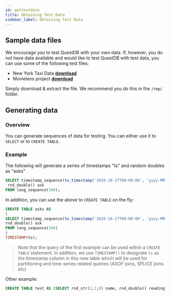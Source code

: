 ```yaml
---
id: gettestdata
title: Obtaining Test Data
sidebar_label: Obtaining Test Data
---
```


## Sample data files
We encourage you to test QuestDB with your own data. If, however, you do not have data available
and would like to test QuestDB with test data, you can use some of the following test files:

- New York Taxi Data **[download](https://data.cityofnewyork.us/Transportation/2018-Yellow-Taxi-Trip-Data/t29m-gskq)**
- Movielens project **[download](https://grouplens.org/datasets/movielens/)**

Simply download & extract the file. We recommend you do this in the `/tmp/` folder.

## Generating data

### Overview
You can generate sequences of data for testing. You can either use it to `SELECT` or to `CREATE TABLE`.

### Example

The following will generate a series of timestamps "ts" and random doubles as "asks"
```sql
SELECT timestamp_sequence(to_timestamp('2019-10-17T00:00:00', 'yyyy-MM-ddTHH:mm:ss'), 100000L) ts,
 rnd_double() ask 
FROM long_sequence(100);
```

In addition, you can use the above to `CREATE TABLE` on the fly:
```sql
CREATE TABLE asks AS
(
SELECT timestamp_sequence(to_timestamp('2019-10-17T00:00:00', 'yyyy-MM-ddTHH:mm:ss'), 100000L) ts,
rnd_double() ask 
FROM long_sequence(100)
) 
TIMESTAMP(ts);
```

> Note that the query of the first example can be used within a `CREATE TABLE` statement.
>In addition, we use `TIMESTAMP()` to designate `ts` as the timestamp column in this new table which
>will be used for partitioning and time-series related queries (ASOF joins, SPLICE joins etc)
>

Other example:
```sql
CREATE TABLE test AS (SELECT rnd_str(2,2,0) name, rnd_double() reading FROM long_sequence(100));
```
